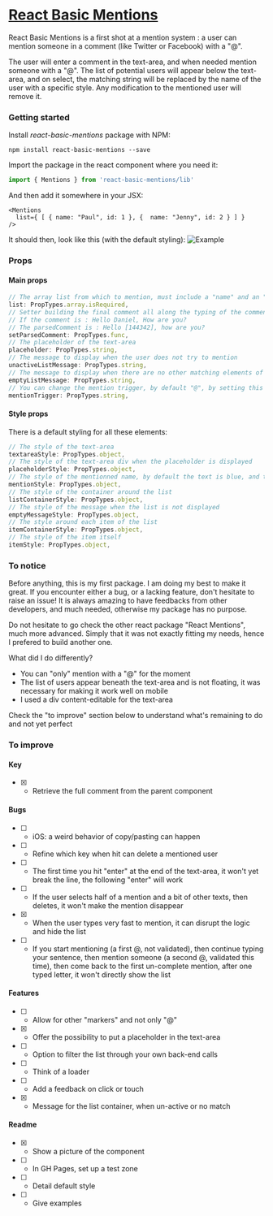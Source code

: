 # [React Basic Mentions](https://github.com/xavierlefevre/react-basic-mentions)

React Basic Mentions is a first shot at a mention system : a user can mention someone in a comment (like Twitter or Facebook) with a "@".

The user will enter a comment in the text-area, and when needed mention someone with a "@". The list of potential users will appear below the text-area, and on select, the matching string will be replaced by the name of the user with a specific style. Any modification to the mentioned user will remove it.

### Getting started

Install _react-basic-mentions_ package with NPM:

```
npm install react-basic-mentions --save
```

Import the package in the react component where you need it:

```javascript
import { Mentions } from 'react-basic-mentions/lib'
```

And then add it somewhere in your JSX:

```
<Mentions
  list={ [ { name: "Paul", id: 1 }, {  name: "Jenny", id: 2 } ] }
/>
```

It should then, look like this (with the default styling):
![Example](https://xavierlefevre.github.io/react-basic-mentions/Images/example.png)

### Props

#### Main props

```javascript
// The array list from which to mention, must include a "name" and an "id" property, the first for display, the second as the key for your API
list: PropTypes.array.isRequired,
// Setter building the final comment all along the typing of the comment, in order to retrieve it and send it to your API
// If the comment is : Hello Daniel, How are you?
// The parsedComment is : Hello [144342], how are you?
setParsedComment: PropTypes.func,
// The placeholder of the text-area
placeholder: PropTypes.string,
// The message to display when the user does not try to mention
unactiveListMessage: PropTypes.string,
// The message to display when there are no other matching elements of the list
emptyListMessage: PropTypes.string,
// You can change the mention trigger, by default "@", by setting this prop
mentionTrigger: PropTypes.string,
```

#### Style props

There is a default styling for all these elements:
```javascript
// The style of the text-area
textareaStyle: PropTypes.object,
// The style of the text-area div when the placeholder is displayed
placeholderStyle: PropTypes.object,
// The style of the mentionned name, by default the text is blue, and the background light-blue
mentionStyle: PropTypes.object,
// The style of the container around the list
listContainerStyle: PropTypes.object,
// The style of the message when the list is not displayed
emptyMessageStyle: PropTypes.object,
// The style around each item of the list
itemContainerStyle: PropTypes.object,
// The style of the item itself
itemStyle: PropTypes.object,
```

### To notice

Before anything, this is my first package. I am doing my best to make it great. If you encounter either a bug, or a lacking feature, don't hesitate to raise an issue! It is always amazing to have feedbacks from other developers, and much needed, otherwise my package has no purpose.

Do not hesitate to go check the other react package "React Mentions", much more advanced. Simply that it was not exactly fitting my needs, hence I prefered to build another one.

What did I do differently?
- You can "only" mention with a "@" for the moment
- The list of users appear beneath the text-area and is not floating, it was necessary for making it work well on mobile
- I used a div content-editable for the text-area

Check the "to improve" section below to understand what's remaining to do and not yet perfect

### To improve

#### Key

- [X] - Retrieve the full comment from the parent component

#### Bugs

- [ ] - iOS: a weird behavior of copy/pasting can happen
- [ ] - Refine which key when hit can delete a mentioned user
- [ ] - The first time you hit "enter" at the end of the text-area, it won't yet break the line, the following "enter" will work
- [ ] - If the user selects half of a mention and a bit of other texts, then deletes, it won't make the mention disappear
- [X] - When the user types very fast to mention, it can disrupt the logic and hide the list
- [ ] - If you start mentioning (a first @, not validated), then continue typing your sentence, then mention someone (a second @, validated this time), then come back to the first un-complete mention, after one typed letter, it won't directly show the list

#### Features

- [ ] - Allow for other "markers" and not only "@"
- [X] - Offer the possibility to put a placeholder in the text-area
- [ ] - Option to filter the list through your own back-end calls
- [ ] - Think of a loader
- [ ] - Add a feedback on click or touch
- [X] - Message for the list container, when un-active or no match

#### Readme

- [X] - Show a picture of the component
- [ ] - In GH Pages, set up a test zone
- [ ] - Detail default style
- [ ] - Give examples
